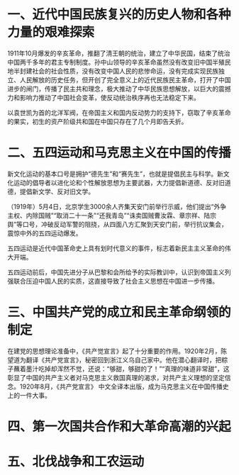 # 一、近代中国民族复兴的历史人物和各种力量的艰难探索
1911年10月爆发的辛亥革命，推翻了清王朝的统治，建立了中华民国，结束了统治中国两千多年的君主专制制度。孙中山领导的辛亥革命虽然没有改变旧中国半殖民地半封建社会的社会性质，没有改变中国人民的悲惨命运，没有完成实现民族独立、人民解放的历史任务，但开创了完全意义上的近代民族民主革命，打开了中国进步的闸门，传播了民主共和理念，极大推动了中华民族思想解放，以巨大的震撼力和影响力推动了中国社会变革，使反动统治秩序再也无法稳定下来。

以袁世凯为首的北洋军阀，在帝国主义和国内反动势力的支持下，窃取了辛亥革命的果实，初生的资产阶级共和国在中国只存在了几个月即告夭折。

# 二、五四运动和马克思主义在中国的传播
新文化运动的基本口号是拥护“德先生”和“赛先生”，也就是提倡民主与科学。新文化运动的倡导者以进化论和个性解放思想为主要武器，大力提倡新道德、反对旧道德，提倡新文学、反对旧文学。

（1919年）5月4日，北京学生3000余人齐集天安门前举行示威，他们提出“外争主权、内除国贼”“取消二十一条”“还我青岛”“诛卖国贼曹汝霖、章宗祥、陆宗舆”等口号，冲破反动军警的阻挠，从四面八方汇聚到天安门前，举行抗议集会，震惊中外的五四运动爆发。

五四运动是近代中国革命史上具有划时代意义的事件，标志着新民主主义革命的伟大开端。

五四运动前后，中国先进分子从巴黎和会所给予的实际教训中，认识到帝国主义列强联合压迫中国人民的实质，这直接导致了社会主义思想在中国进一步传播。

# 三、中国共产党的成立和民主革命纲领的制定
在建党的思想理论准备中，《共产觉宣言》起了十分重要的作用。1920年2月，陈望道为翻译《共产党宣言》，秘密回到浙江义乌自己家中。他在潜心翻译时，把粽子蘸着墨汁吃掉却浑然不觉，还说：“够甜，够甜的了！”“真理的味道非常甜”，这彰显了中国的共产主义者对马克思主义救国真理的渴求，对共产主义理想的坚定信念。1920年8月，《共产党宣言》 中文全译本出版，成为马克思主义在中国传播史上的一件大事。

# 四、第一次国共合作和大革命高潮的兴起

# 五、北伐战争和工农运动

